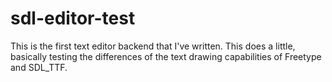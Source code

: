 # sdl-editor-test

This is the first text editor backend that I've written. This does a little, basically testing the 
differences of the text drawing capabilities of Freetype and SDL_TTF.
